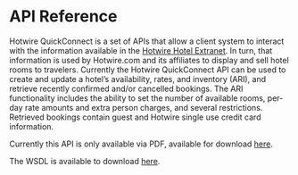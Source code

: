 # API Reference

Hotwire QuickConnect is a set of APIs that allow a client system to interact with the information
available in the [Hotwire Hotel Extranet](https://extranet.hotwire.com). In turn, that information is used
by Hotwire.com and its affiliates to display and sell hotel rooms to travelers.
Currently the Hotwire QuickConnect API can be used to create and update a hotel’s availability, rates,
and inventory (ARI), and retrieve recently confirmed and/or cancelled bookings. The ARI functionality
includes the ability to set the number of available rooms, per-day rate amounts and extra person
charges, and several restrictions. Retrieved bookings contain guest and Hotwire single use credit card
information.

Currently this API is only available via PDF, available for download [here](https://ewe-quickconnect.s3.amazonaws.com/system/assets/attachments/425/Hotwire_QuickConnect_API_Guide_Version_1_31.pdf?1395867409).

The WSDL is available to download [here](https://api.hotwire.com/xnetApi/v1.1/XnetHotelService?wsdl=XnetHotelService.wsdl).
